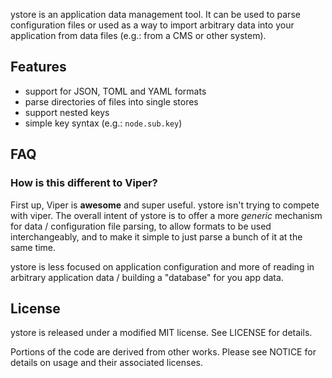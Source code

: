 ystore is an application data management tool. It can be used to parse configuration files or used as a way to import arbitrary data into your application from data files (e.g.: from a CMS or other system).

## Features

- support for JSON, TOML and YAML formats
- parse directories of files into single stores
- support nested keys
- simple key syntax (e.g.: `node.sub.key`)

## FAQ

### How is this different to Viper?

First up, Viper is **awesome** and super useful. ystore isn't trying to compete with viper. The overall intent of ystore is to offer a more *generic* mechanism for data / configuration file parsing, to allow formats to be used interchangeably, and to make it simple to just parse a bunch of it at the same time. 

ystore is less focused on application configuration and more of reading in arbitrary application data / building a "database" for you app data. 

## License
ystore is released under a modified MIT license. See LICENSE for details.

Portions of the code are derived from other works. Please see NOTICE for details on usage and their associated licenses.